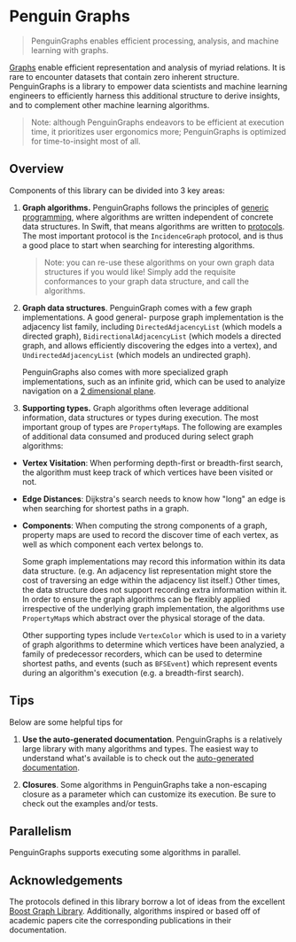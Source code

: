 # Penguin Graphs #

> PenguinGraphs enables efficient processing, analysis, and machine learning with graphs.

[Graphs](https://en.wikipedia.org/wiki/Graph_(discrete_mathematics)) enable efficient representation
and analysis of myriad relations. It is rare to encounter datasets that contain zero inherent
structure. PenguinGraphs is a library to empower data scientists and machine learning engineers to
efficiently harness this additional structure to derive insights, and to complement other machine
learning algorithms.

> Note: although PenguinGraphs endeavors to be efficient at execution time, it prioritizes user
> ergonomics more; PenguinGraphs is optimized for time-to-insight most of all.

## Overview ##

Components of this library can be divided into 3 key areas:

 1. **Graph algorithms.** PenguinGraphs follows the principles of [generic
    programming](https://en.wikipedia.org/wiki/Generic_programming), where algorithms are written
    independent of concrete data structures. In Swift, that means algorithms are written to
    [protocols](https://docs.swift.org/swift-book/LanguageGuide/Protocols.html). The most important
    protocol is the `IncidenceGraph` protocol, and is thus a good place to start when searching for
    interesting algorithms.

    > Note: you can re-use these algorithms on your own graph data structures if you would like!
    > Simply add the requisite conformances to your graph data structure, and call the algorithms.

 2. **Graph data structures**. PenguinGraph comes with a few graph implementations. A good general-
    purpose graph implementation is the adjacency list family, including `DirectedAdjacencyList`
    (which models a directed graph), `BidirectionalAdjacencyList` (which models a directed graph,
    and allows efficiently discovering the edges into a vertex), and `UndirectedAdjacencyList`
    (which models an undirected graph).

    PenguinGraphs also comes with more specialized graph implementations, such as an infinite grid,
    which can be used to analyize navigation on a [2 dimensional
    plane](https://en.wikipedia.org/wiki/Plane_(geometry)).

 3. **Supporting types.** Graph algorithms often leverage additional information, data structures or
    types during execution. The most important group of types are `PropertyMap`s. The following are
    examples of additional data consumed and produced during select graph algorithms:

  - **Vertex Visitation**: When performing depth-first or breadth-first search, the algorithm
    must keep track of which vertices have been visited or not.
  - **Edge Distances**: Dijkstra's search needs to know how "long" an edge is when searching for
    shortest paths in a graph.
  - **Components**: When computing the strong components of a graph, property maps are used to
    record the discover time of each vertex, as well as which component each vertex belongs to.

    Some graph implementations may record this information within its data data structure. (e.g. An
    adjacency list representation might store the cost of traversing an edge within the adjacency
    list itself.) Other times, the data structure does not support recording extra information
    within it. In order to ensure the graph algorithms can be flexibly applied irrespective of the
    underlying graph implementation, the algorithms use `PropertyMap`s which abstract over the
    physical storage of the data.

    Other supporting types include `VertexColor` which is used to in a variety of graph algorithms
    to determine which vertices have been analyzied, a family of predecessor recorders, which can be
    used to determine shortest paths, and events (such as `BFSEvent`) which represent events during
    an algorithm's execution (e.g. a breadth-first search).

## Tips ##

Below are some helpful tips for 

 1. **Use the auto-generated documentation**. PenguinGraphs is a relatively large library with many
    algorithms and types. The easiest way to understand what's available is to check out the
    [auto-generated documentation](https://saeta.github.io/penguin/graphs/).

 2. **Closures**. Some algorithms in PenguinGraphs take a non-escaping closure as a parameter which
    can customize its execution. Be sure to check out the examples and/or tests.

<!-- TODO: Add examples! -->

## Parallelism ##

PenguinGraphs supports executing some algorithms in parallel.

<!-- TODO: document more here! -->

## Acknowledgements ##

The protocols defined in this library borrow a lot of ideas from the excellent [Boost Graph
Library](https://www.boost.org/doc/libs/1_72_0/libs/graph/doc/index.html). Additionally, algorithms
inspired or based off of academic papers cite the corresponding publications in their documentation.
